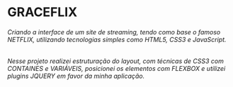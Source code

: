 # GRACEFLIX

###### _Criando a interface de um site de streaming, tendo como base o famoso NETFLIX, utilizando tecnologias simples como HTML5, CSS3 e JavaScript._
###### _Nesse projeto realizei estruturação do layout, com técnicas de CSS3 com CONTAINES e VARIÁVEIS, posicionei os elementos com FLEXBOX e utilizei plugins JQUERY em favor da minha aplicação._

